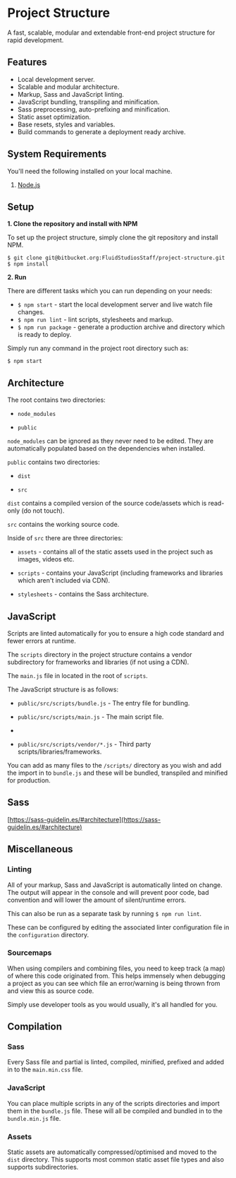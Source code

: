 ﻿# Project Structure

A fast, scalable, modular and extendable front-end project structure for rapid development.

## Features

- Local development server.
- Scalable and modular architecture.
- Markup, Sass and JavaScript linting.
- JavaScript bundling, transpiling and minification.
- Sass preprocessing, auto-prefixing and minification.
- Static asset optimization.
- Base resets, styles and variables.
- Build commands to generate a deployment ready archive.

## System Requirements

You'll need the following installed on your local machine.

1.  [Node.js](https://nodejs.org/en/download/)

## Setup

**1. Clone the repository and install with NPM**

To set up the project structure, simply clone the git repository and install NPM.

```
$ git clone git@bitbucket.org:FluidStudiosStaff/project-structure.git
$ npm install
```

**2. Run**

There are different tasks which you can run depending on your needs:

- `$ npm start` - start the local development server and live watch file changes.
- `$ npm run lint` - lint scripts, stylesheets and markup.
- `$ npm run package` - generate a production archive and directory which is ready to deploy.

Simply run any command in the project root directory such as:

`$ npm start`

## Architecture

The root contains two directories:

- `node_modules`

- `public`

`node_modules` can be ignored as they never need to be edited. They are automatically populated based on the dependencies when installed.

`public` contains two directories:

- `dist`

- `src`

`dist` contains a compiled version of the source code/assets which is read-only (do not touch).

`src` contains the working source code.

Inside of `src` there are three directories:

- `assets` - contains all of the static assets used in the project such as images, videos etc.

- `scripts` - contains your JavaScript (including frameworks and libraries which aren't included via CDN).

- `stylesheets` - contains the Sass architecture.

## JavaScript

Scripts are linted automatically for you to ensure a high code standard and fewer errors at runtime.

The `scripts` directory in the project structure contains a vendor subdirectory for frameworks and libraries (if not using a CDN).

The `main.js` file in located in the root of `scripts`.

The JavaScript structure is as follows:

- `public/src/scripts/bundle.js` - The entry file for bundling.

- `public/src/scripts/main.js` - The main script file.
- 
- `public/src/scripts/vendor/*.js` - Third party scripts/libraries/frameworks.

You can add as many files to the `/scripts/` directory as you wish and add the import in to `bundle.js` and these will be bundled, transpiled and minified for production.

## Sass

[https://sass-guidelin.es/#architecture](https://sass-guidelin.es/#architecture)

## Miscellaneous

### Linting

All of your markup, Sass and JavaScript is automatically linted on change. The output will appear in the console and will prevent poor code, bad convention and will lower the amount of silent/runtime errors.

This can also be run as a separate task by running `$ npm run lint`.

These can be configured by editing the associated linter configuration file in the `configuration` directory.

### Sourcemaps

When using compilers and combining files, you need to keep track (a map) of where this code originated from. This helps immensely when debugging a project as you can see which file an error/warning is being thrown from and view this as source code.

Simply use developer tools as you would usually, it's all handled for you.

## Compilation

### Sass

Every Sass file and partial is linted, compiled, minified, prefixed and added in to the `main.min.css` file.

### JavaScript

You can place multiple scripts in any of the scripts directories and import them in the `bundle.js` file. These will all be compiled and bundled in to the `bundle.min.js` file.

### Assets

Static assets are automatically compressed/optimised and moved to the `dist` directory. This supports most common static asset file types and also supports subdirectories.
